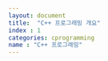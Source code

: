 ```yaml
---
layout: document
title:  "C++ 프로그래밍 개요"
index : 1
categories: cprogramming
name : "C++ 프로그래밍"
---
```


